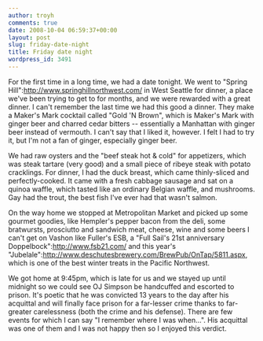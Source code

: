 ```yaml
---
author: troyh
comments: true
date: 2008-10-04 06:59:37+00:00
layout: post
slug: friday-date-night
title: Friday date night
wordpress_id: 3491
---
```


For the first time in a long time, we had a date tonight. We went to "Spring Hill":http://www.springhillnorthwest.com/ in West Seattle for dinner, a place we've been trying to get to for months, and we were rewarded with a great dinner. I can't remember the last time we had this good a dinner. They make a Maker's Mark cocktail called "Gold 'N Brown", which is Maker's Mark with ginger beer and charred cedar bitters -- essentially a Manhattan with ginger beer instead of vermouth. I can't say that I liked it, however. I felt I had to try it, but I'm not a fan of ginger, especially ginger beer.

<!-- more -->

We had raw oysters and the "beef steak hot & cold" for appetizers, which was steak tartare (very good) and a small piece of ribeye steak with potato cracklings. For dinner, I had the duck breast, which came thinly-sliced and perfectly-cooked. It came with a fresh cabbage sausage and sat on a quinoa waffle, which tasted like an ordinary Belgian waffle, and mushrooms. Gay had the trout, the best fish I've ever had that wasn't salmon.

On the way home we stopped at Metropolitan Market and picked up some gourmet goodies, like Hempler's pepper bacon from the deli, some bratwursts, prosciutto and sandwich meat, cheese, wine and some beers I can't get on Vashon like Fuller's ESB, a "Full Sail's 21st anniversary Doppelbock":http://www.fsb21.com/ and this year's "Jubelale":http://www.deschutesbrewery.com/BrewPub/OnTap/5811.aspx, which is one of the best winter treats in the Pacific Northwest.

We got home at 9:45pm, which is late for us and we stayed up until midnight so we could see OJ Simpson be handcuffed and escorted to prison. It's poetic that he was convicted 13 years to the day after his acquittal and will finally face prison for a far-lesser crime thanks to far-greater carelessness (both the crime and his defense). There are few events for which I can say "I remember where I was when...". His acquittal was one of them and I was not happy then so I enjoyed this verdict.
